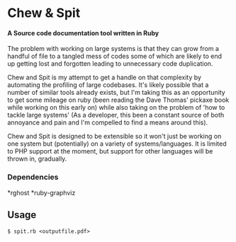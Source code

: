 Chew & Spit
==============

#### A Source code documentation tool written in Ruby

The problem with working on large systems is that they can grow
from a handful of file to a tangled mess of codes some of which
are likely to end up getting lost and forgotten leading to unnecessary
code duplication.

Chew and Spit is my attempt to get a handle on that complexity
by automating the profiling  of large codebases.  It's likely possible
that a number of similar tools already exists, but I'm taking this
as an opportunity to get some mileage on ruby (been reading the Dave Thomas'
pickaxe book while working on this early on) while also taking on the problem
of 'how to tackle large systems' (As a developer, this been a constant
source of both annoyance and pain and I'm compelled to find a means around this).

Chew and Spit is designed to be extensible so it won't just be working
on one system but (potentially) on a variety of systems/languages. It is limited to PHP
support at the moment, but support for other languages will be thrown in, gradually.


### Dependencies ###

*rghost
*ruby-graphviz

Usage
-----

    $ spit.rb <outputfile.pdf>

